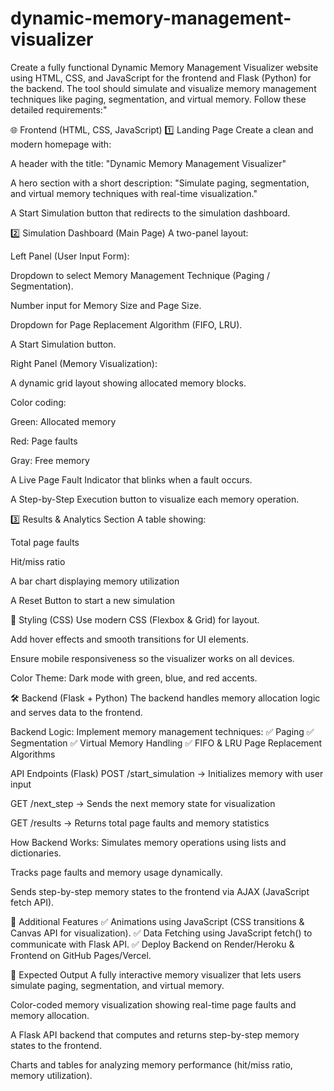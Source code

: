 # dynamic-memory-management-visualizer
Create a fully functional Dynamic Memory Management Visualizer website using HTML, CSS, and JavaScript for the frontend and Flask (Python) for the backend. The tool should simulate and visualize memory management techniques like paging, segmentation, and virtual memory. Follow these detailed requirements:"

🌐 Frontend (HTML, CSS, JavaScript)
1️⃣ Landing Page
Create a clean and modern homepage with:

A header with the title: "Dynamic Memory Management Visualizer"

A hero section with a short description: "Simulate paging, segmentation, and virtual memory techniques with real-time visualization."

A Start Simulation button that redirects to the simulation dashboard.

2️⃣ Simulation Dashboard (Main Page)
A two-panel layout:

Left Panel (User Input Form):

Dropdown to select Memory Management Technique (Paging / Segmentation).

Number input for Memory Size and Page Size.

Dropdown for Page Replacement Algorithm (FIFO, LRU).

A Start Simulation button.

Right Panel (Memory Visualization):

A dynamic grid layout showing allocated memory blocks.

Color coding:

Green: Allocated memory

Red: Page faults

Gray: Free memory

A Live Page Fault Indicator that blinks when a fault occurs.

A Step-by-Step Execution button to visualize each memory operation.

3️⃣ Results & Analytics Section
A table showing:

Total page faults

Hit/miss ratio

A bar chart displaying memory utilization

A Reset Button to start a new simulation

🎨 Styling (CSS)
Use modern CSS (Flexbox & Grid) for layout.

Add hover effects and smooth transitions for UI elements.

Ensure mobile responsiveness so the visualizer works on all devices.

Color Theme: Dark mode with green, blue, and red accents.

🛠️ Backend (Flask + Python)
The backend handles memory allocation logic and serves data to the frontend.

Backend Logic:
Implement memory management techniques:
✅ Paging
✅ Segmentation
✅ Virtual Memory Handling
✅ FIFO & LRU Page Replacement Algorithms

API Endpoints (Flask)
POST /start_simulation → Initializes memory with user input

GET /next_step → Sends the next memory state for visualization

GET /results → Returns total page faults and memory statistics

How Backend Works:
Simulates memory operations using lists and dictionaries.

Tracks page faults and memory usage dynamically.

Sends step-by-step memory states to the frontend via AJAX (JavaScript fetch API).

🔹 Additional Features
✅ Animations using JavaScript (CSS transitions & Canvas API for visualization).
✅ Data Fetching using JavaScript fetch() to communicate with Flask API.
✅ Deploy Backend on Render/Heroku & Frontend on GitHub Pages/Vercel.

📝 Expected Output
A fully interactive memory visualizer that lets users simulate paging, segmentation, and virtual memory.

Color-coded memory visualization showing real-time page faults and memory allocation.

A Flask API backend that computes and returns step-by-step memory states to the frontend.

Charts and tables for analyzing memory performance (hit/miss ratio, memory utilization).
